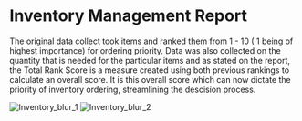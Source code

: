 # Inventory Management Report 

The original data collect took items and ranked them from 1 - 10 ( 1 being of highest importance) for ordering priority. Data was also collected on the quantity that is needed for the particular items and as stated on the report, the Total Rank Score is a measure created using both previous rankings to calculate an overall score. It is this overall score which can now dictate the priority of inventory ordering, streamlining the descision process. 

![Inventory_blur_1](https://user-images.githubusercontent.com/99413257/160675021-1723ec18-0e5f-4973-bd5c-e27f913cd725.jpg)
![Inventory_blur_2](https://user-images.githubusercontent.com/99413257/160675063-17143c3b-6a0e-4bc6-bd66-16b026754eea.jpg)
